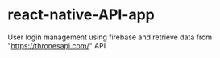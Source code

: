 # react-native-API-app
User login management using firebase and retrieve data from "https://thronesapi.com/" API
